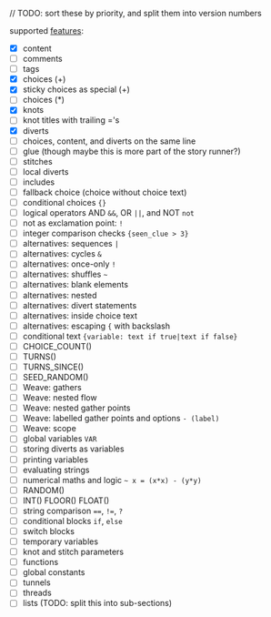 // TODO: sort these by priority, and split them into version numbers

supported [features](https://github.com/inkle/ink/blob/master/Documentation/WritingWithInk.md):
- [x] content
- [ ] comments
- [ ] tags
- [x] choices (+)
- [x] sticky choices as special (+)
- [ ] choices (*)
- [x] knots
- [ ] knot titles with trailing ='s
- [x] diverts
- [ ] choices, content, and diverts on the same line
- [ ] glue (though maybe this is more part of the story runner?)
- [ ] stitches
- [ ] local diverts
- [ ] includes
- [ ] fallback choice (choice without choice text)
- [ ] conditional choices `{}`
- [ ] logical operators AND `&&`, OR `||`, and NOT `not`
- [ ] not as exclamation point: `!`
- [ ] integer comparison checks `{seen_clue > 3}`
- [ ] alternatives: sequences `|`
- [ ] alternatives: cycles `&`
- [ ] alternatives: once-only `!`
- [ ] alternatives: shuffles `~`
- [ ] alternatives: blank elements
- [ ] alternatives: nested
- [ ] alternatives: divert statements
- [ ] alternatives: inside choice text
- [ ] alternatives: escaping `{` with backslash
- [ ] conditional text `{variable: text if true|text if false}`
- [ ] CHOICE_COUNT()
- [ ] TURNS()
- [ ] TURNS_SINCE()
- [ ] SEED_RANDOM()
- [ ] Weave: gathers
- [ ] Weave: nested flow
- [ ] Weave: nested gather points
- [ ] Weave: labelled gather points and options `- (label)`
- [ ] Weave: scope
- [ ] global variables `VAR`
- [ ] storing diverts as variables
- [ ] printing variables
- [ ] evaluating strings
- [ ] numerical maths and logic `~ x = (x*x) - (y*y)`
- [ ] RANDOM()
- [ ] INT() FLOOR() FLOAT()
- [ ] string comparison `==`, `!=`, `?`
- [ ] conditional blocks `if`, `else`
- [ ] switch blocks
- [ ] temporary variables
- [ ] knot and stitch parameters
- [ ] functions
- [ ] global constants
- [ ] tunnels
- [ ] threads
- [ ] lists (TODO: split this into sub-sections)